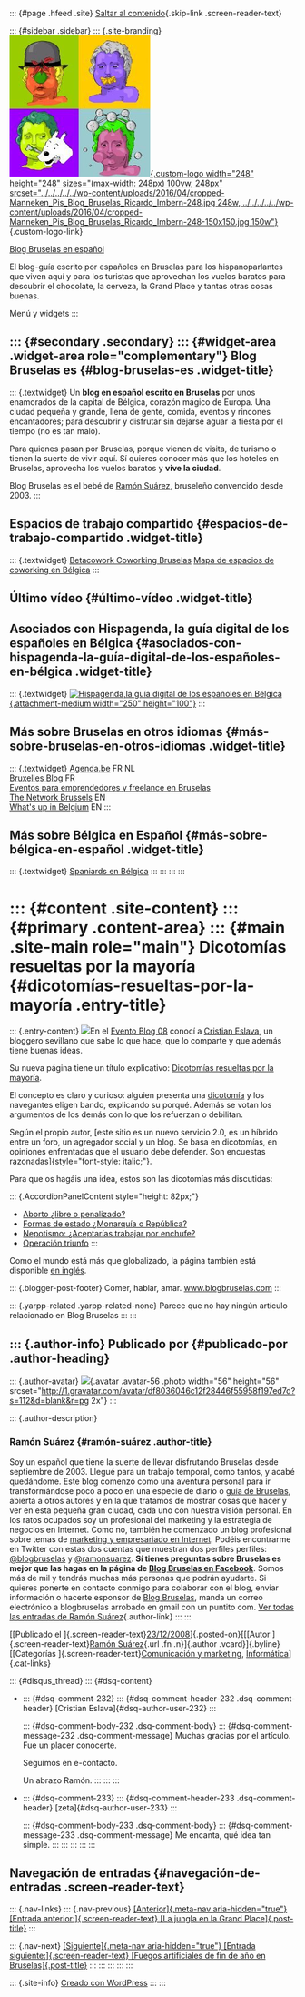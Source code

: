 ::: {#page .hfeed .site}
[Saltar al
contenido](../../../../../index.html?p=212#content){.skip-link
.screen-reader-text}

::: {#sidebar .sidebar}
::: {.site-branding}
[![](../../../../../wp-content/uploads/2016/04/cropped-Manneken_Pis_Blog_Bruselas_Ricardo_Imbern-248.jpg){.custom-logo
width="248" height="248" sizes="(max-width: 248px) 100vw, 248px"
srcset="../../../../../wp-content/uploads/2016/04/cropped-Manneken_Pis_Blog_Bruselas_Ricardo_Imbern-248.jpg 248w, ../../../../../wp-content/uploads/2016/04/cropped-Manneken_Pis_Blog_Bruselas_Ricardo_Imbern-248-150x150.jpg 150w"}](../../../../../index.html){.custom-logo-link}

[Blog Bruselas en español](../../../../../index.html)

El blog-guía escrito por españoles en Bruselas para los hispanoparlantes
que viven aquí y para los turistas que aprovechan los vuelos baratos
para descubrir el chocolate, la cerveza, la Grand Place y tantas otras
cosas buenas.

Menú y widgets
:::

::: {#secondary .secondary}
::: {#widget-area .widget-area role="complementary"}
Blog Bruselas es {#blog-bruselas-es .widget-title}
----------------

::: {.textwidget}
Un **blog en español escrito en Bruselas** por unos enamorados de la
capital de Bélgica, corazón mágico de Europa. Una ciudad pequeña y
grande, llena de gente, comida, eventos y rincones encantadores; para
descubrir y disfrutar sin dejarse aguar la fiesta por el tiempo (no es
tan malo).

Para quienes pasan por Bruselas, porque vienen de visita, de turismo o
tienen la suerte de vivir aquí. Sí quieres conocer más que los hoteles
en Bruselas, aprovecha los vuelos baratos y **vive la ciudad**.

Blog Bruselas es el bebé de [Ramón Suárez](http://www.ramonsuarez.com),
bruseleño convencido desde 2003.
:::

Espacios de trabajo compartido {#espacios-de-trabajo-compartido .widget-title}
------------------------------

::: {.textwidget}
[Betacowork Coworking Bruselas](http://www.betacowork.com) [Mapa de
espacios de coworking en Bélgica](http://coworkingbelgium.com)
:::

Último vídeo {#último-vídeo .widget-title}
------------

Asociados con Hispagenda, la guía digital de los españoles en Bélgica {#asociados-con-hispagenda-la-guía-digital-de-los-españoles-en-bélgica .widget-title}
---------------------------------------------------------------------

::: {.textwidget}
[![Hispagenda,la guía digital de los españoles en
Bélgica](../../../../../wp-content/uploads/2010/04/Hispagenda-250px.gif "Hispagenda, la guía digital de los españoles en Bélgica"){.attachment-medium
width="250" height="100"}](http://www.hispagenda.com)
:::

Más sobre Bruselas en otros idiomas {#más-sobre-bruselas-en-otros-idiomas .widget-title}
-----------------------------------

::: {.textwidget}
[Agenda.be](http://www.agenda.be) FR NL\
[Bruxelles Blog](http://www.bxlblog.be/) FR\
[Eventos para emprendedores y freelance en
Bruselas](http://www.betacowork.com/events/)\
[The Network
Brussels](http://groups.yahoo.com/group/TheNetworkBrussels/) EN\
[What\'s up in Belgium](http://www.whatsupin.be/) EN
:::

Más sobre Bélgica en Español {#más-sobre-bélgica-en-español .widget-title}
----------------------------

::: {.textwidget}
[Spaniards en Bélgica](http://www.spaniards.es/paises/belgica)
:::
:::
:::
:::

::: {#content .site-content}
::: {#primary .content-area}
::: {#main .site-main role="main"}
Dicotomías resueltas por la mayoría {#dicotomías-resueltas-por-la-mayoría .entry-title}
===================================

::: {.entry-content}
[![](http://pqpq.es/wp-content/themes/pqpq/images/logo1.gif)](http://pqpq.es/wp-content/themes/pqpq/images/logo1.gif)En
el [Evento Blog
08](http://comerhablaramar.blogspot.com/2008/11/evento-blog-08-la-conexin-bruselas.html)
conocí a [Cristian Eslava](http://www.ceslava.com/), un bloggero
sevillano que sabe lo que hace, que lo comparte y que además tiene
buenas ideas.

Su nueva página tiene un título explicativo: [Dicotomías resueltas por
la mayoría](http://pqpq.es/).

El concepto es claro y curioso: alguien presenta una
[dicotomía](http://es.wikipedia.org/wiki/Dicotomia) y los navegantes
eligen bando, explicando su porqué. Además se votan los argumentos de
los demás con lo que los refuerzan o debilitan.

Según el propio autor, [este sitio es un nuevo servicio 2.0, es un
híbrido entre un foro, un agregador social y un blog. Se basa en
dicotomías, en opiniones enfrentadas que el usuario debe defender. Son
encuestas razonadas]{style="font-style: italic;"}.

Para que os hagáis una idea, estos son las dicotomías más discutidas:

::: {.AccordionPanelContent style="height: 82px;"}
-   [Aborto ¿libre o
    penalizado?](http://pqpq.es/sociedad/aborto/aborto-libre-si/ "Aborto libre Sí")
-   [Formas de estado ¿Monarquía o
    República?](http://pqpq.es/politica/formas-de-estado-monarquia-o-republica/monarquia/ "Monarquía")
-   [Nepotismo: ¿Aceptarías trabajar por
    enchufe?](http://pqpq.es/sociedad/nepotismo-aceptarias-trabajar-por-enchufe/si-no-me-importaria-que-me-enchufaran/ "Sí, no me importaría que me enchufaran")
-   [Operación
    triunfo](http://pqpq.es/ocio/operacion-triunfo-2008-espana/manu-castellano/ "Manu Castellano")
:::

Como el mundo está más que globalizado, la página también está
disponible [en inglés](http://justtellmewhy.com/).

::: {.blogger-post-footer}
Comer, hablar, amar. www.blogbruselas.com
:::

::: {.yarpp-related .yarpp-related-none}
Parece que no hay ningún artículo relacionado en Blog Bruselas
:::
:::

::: {.author-info}
Publicado por {#publicado-por .author-heading}
-------------

::: {.author-avatar}
![](http://1.gravatar.com/avatar/df8036046c12f28446f55958f197ed7d?s=56&d=blank&r=pg){.avatar
.avatar-56 .photo width="56" height="56"
srcset="http://1.gravatar.com/avatar/df8036046c12f28446f55958f197ed7d?s=112&d=blank&r=pg 2x"}
:::

::: {.author-description}
### Ramón Suárez {#ramón-suárez .author-title}

Soy un español que tiene la suerte de llevar disfrutando Bruselas desde
septiembre de 2003. Llegué para un trabajo temporal, como tantos, y
acabé quedándome. Este blog comenzó como una aventura personal para ir
transformándose poco a poco en una especie de diario o [guía de
Bruselas](../../../../../index.html), abierta a otros autores y en la
que tratamos de mostrar cosas que hacer y ver en esta pequeña gran
ciudad, cada uno con nuestra visión personal. En los ratos ocupados soy
un profesional del marketing y la estrategia de negocios en Internet.
Como no, también he comenzado un blog profesional sobre temas de
[marketing y empresariado en Internet](http://ramonsuarez.com). Podéis
encontrarme en Twitter con estas dos cuentas que muestran dos perfiles
perfiles: [\@blogbruselas](http://twitter.com/blogbruselas) y
[\@ramonsuarez](http://twitter.com/ramonsuarez). **Sí tienes preguntas
sobre Bruselas es mejor que las hagas en la página de [Blog Bruselas en
Facebook](http://www.facebook.com/blogbruselas)**. Somos más de mil y
tendrás muchas más personas que podrán ayudarte. Si quieres ponerte en
contacto conmigo para colaborar con el blog, enviar información o
hacerte esponsor de [Blog Bruselas](../../../../../index.html), manda un
correo electrónico a blogbruselas arrobado en gmail con un puntito com.
[Ver todas las entradas de Ramón
Suárez](../../../../2010/04/30/index.html?author=2){.author-link}
:::
:::

[[Publicado el
]{.screen-reader-text}[23/12/2008](../../../../../index.html?p=212)]{.posted-on}[[[Autor
]{.screen-reader-text}[Ramón
Suárez](../../../../2010/04/30/index.html?author=2){.url .fn
.n}]{.author .vcard}]{.byline}[[Categorías
]{.screen-reader-text}[Comunicación y
marketing](../../../../category/comunicacion-y-marketing/index.html),
[Informática](../../../../category/informatica/index.html)]{.cat-links}

::: {#disqus_thread}
::: {#dsq-content}
-   ::: {#dsq-comment-232}
    ::: {#dsq-comment-header-232 .dsq-comment-header}
    [Cristian Eslava]{#dsq-author-user-232}
    :::

    ::: {#dsq-comment-body-232 .dsq-comment-body}
    ::: {#dsq-comment-message-232 .dsq-comment-message}
    Muchas gracias por el artículo. Fue un placer conocerte.

    Seguimos en e-contacto.

    Un abrazo Ramón.
    :::
    :::
    :::

-   ::: {#dsq-comment-233}
    ::: {#dsq-comment-header-233 .dsq-comment-header}
    [zeta]{#dsq-author-user-233}
    :::

    ::: {#dsq-comment-body-233 .dsq-comment-body}
    ::: {#dsq-comment-message-233 .dsq-comment-message}
    Me encanta, qué idea tan simple.
    :::
    :::
    :::
:::
:::

Navegación de entradas {#navegación-de-entradas .screen-reader-text}
----------------------

::: {.nav-links}
::: {.nav-previous}
[[Anterior]{.meta-nav aria-hidden="true"} [Entrada
anterior:]{.screen-reader-text} [La jungla en la Grand
Place]{.post-title}](../../../../../index.html?p=211)
:::

::: {.nav-next}
[[Siguiente]{.meta-nav aria-hidden="true"} [Entrada
siguiente:]{.screen-reader-text} [Fuegos artificiales de fin de año en
Bruselas]{.post-title}](../../../../../index.html?p=213)
:::
:::
:::
:::
:::

::: {.site-info}
[Creado con WordPress](https://es.wordpress.org/)
:::
:::
